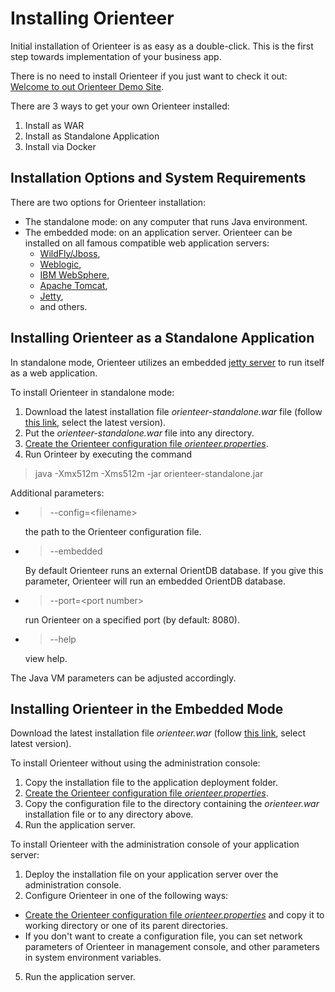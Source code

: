# Installing Orienteer

Initial installation of Orienteer is as easy as a double-click. This is the first step towards implementation of your business app.

There is no need to install Orienteer if you just want to check it out: [Welcome to out Orienteer Demo Site](http://demo.orienteer.org).

There are 3 ways to get your own Orienteer installed:

1. Install as WAR
2. Install as Standalone Application
3. Install via Docker


## Installation Options and System Requirements

There are two options for Orienteer installation:
* The standalone mode: on any computer that runs Java environment.
* The embedded mode: on an application server. Orienteer can be installed on all famous compatible web application servers:
  * [WildFly/Jboss](http://wildfly.org/),
  * [Weblogic](https://www.oracle.com/middleware/weblogic/index.html),
  * [IBM WebSphere](http://www-03.ibm.com/software/products/en/appserv-was),
  * [Apache Tomcat](http://tomcat.apache.org/),
  * [Jetty](http://www.eclipse.org/jetty/),
  * and others.



## Installing Orienteer as a Standalone Application

In standalone mode, Orienteer utilizes an embedded [jetty server](http://www.eclipse.org/jetty/) to run itself as a web application.

To install Orienteer in standalone mode:
1. Download the latest installation file *orienteer-standalone.war* file (follow [this link](https://github.com/OrienteerDW/Orienteer/releases), select the latest version).
2. Put the *orienteer-standalone.war* file into any directory.
3. [Create the Orienteer configuration file *orienteer.properties*](https://orienteer.gitbooks.io/orienteer/content/editing_the_orienteer_configuration_file.html).
4. Run Orinteer by executing the command  
>java -Xmx512m -Xms512m -jar orienteer-standalone.jar

 Additional parameters:
 * >--config=&lt;filename&gt;
   
    the path to the Orienteer configuration file.
 * >--embedded
   
    By default Orienteer runs an external OrientDB database. If you give this parameter, Orienteer will run an embedded OrientDB database.
  * >--port=&lt;port number&gt;
  
    run Orienteer on a specified port (by default: 8080).
 * >--help
   
    view help.
 
 The Java VM parameters can be adjusted accordingly.
 
## Installing Orienteer in the Embedded Mode

Download the latest installation file *orienteer.war* (follow [this link](https://github.com/OrienteerDW/Orienteer/releases), select latest version).

To install Orienteer without using the administration console:
1. Copy the installation file to the  application deployment folder.
2. [Create the Orienteer configuration file *orienteer.properties*](https://orienteer.gitbooks.io/orienteer/content/editing_the_orienteer_configuration_file.html).
3. Copy the configuration file to the directory containing the *orienteer.war* installation file or to any directory above.
4. Run the application server.

To install Orienteer with the administration console of your application server:
1. Deploy the installation file on your application server over the administration console.
2. Configure Orienteer in one of the following ways:
  * [Create the Orienteer configuration file *orienteer.properties*](https://orienteer.gitbooks.io/orienteer/content/editing_the_orienteer_configuration_file.html) and copy it to working directory or one of its parent directories.
  * If you don't want to create a configuration file, you can set network parameters of Orienteer in management console, and other parameters in system environment variables. 
5. Run the application server.

